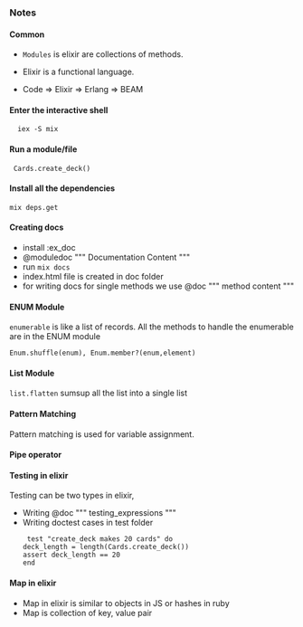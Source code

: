 ### Notes

#### Common

- `Modules` is elixir are collections of methods.

- Elixir is a functional language.

- Code => Elixir => Erlang => BEAM

#### Enter the interactive shell

```
  iex -S mix
```

#### Run a module/file

```
 Cards.create_deck()
```

#### Install all the dependencies

```
mix deps.get
```

#### Creating docs

- install :ex_doc
- @moduledoc """
  Documentation Content
  """
- run `mix docs`
- index.html file is created in doc folder
- for writing docs for single methods we use @doc """ method content """ 

#### ENUM Module

`enumerable` is like a list of records.
All the methods to handle the enumerable are in the ENUM module

```
Enum.shuffle(enum), Enum.member?(enum,element)
```

#### List Module

`list.flatten` sumsup all the list into a single list

#### Pattern Matching

Pattern matching is used for variable assignment.

#### Pipe operator

#### Testing in elixir

Testing can be two types in elixir,

- Writing @doc """ testing_expressions """
- Writing doctest cases in test folder
  ```
   test "create_deck makes 20 cards" do
  deck_length = length(Cards.create_deck())
  assert deck_length == 20
  end
  ```

#### Map in elixir

- Map in elixir is similar to objects in JS or hashes in ruby
- Map is collection of key, value pair
